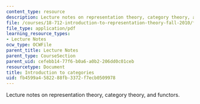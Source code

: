 ```yaml
---
content_type: resource
description: Lecture notes on representation theory, category theory, and functors.
file: /courses/18-712-introduction-to-representation-theory-fall-2010/fb4599a4582288fb3372f7ecb0509978_MIT18_712F10_ch6.pdf
file_type: application/pdf
learning_resource_types:
- Lecture Notes
ocw_type: OCWFile
parent_title: Lecture Notes
parent_type: CourseSection
parent_uid: cefebb14-77f6-b0a6-a0b2-206dd0c01ceb
resourcetype: Document
title: Introduction to categories
uid: fb4599a4-5822-88fb-3372-f7ecb0509978
---
```

Lecture notes on representation theory, category theory, and functors.

